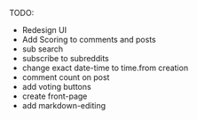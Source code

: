 TODO:
- Redesign UI
- Add Scoring to comments and posts
- sub search
- subscribe to subreddits
- change exact date-time to time.from creation
- comment count on post
- add voting buttons
- create front-page
- add markdown-editing



